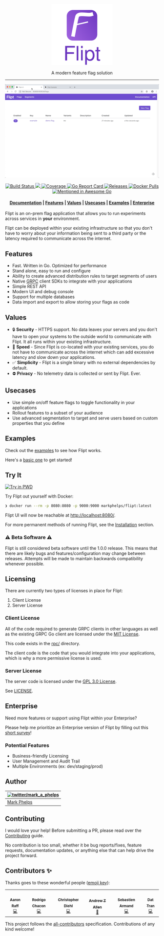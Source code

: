 <p align=center>
	<img src="logo.svg" alt="Flipt" width=200 height=200 />
</p>

<p align="center">A modern feature flag solution</p>

<hr />

![Flipt](demo.gif)

<div align="center">
    <a href="https://github.com/markphelps/flipt/actions">
        <img src="https://github.com/markphelps/flipt/workflows/Tests/badge.svg" alt="Build Status" />
    </a>
    <a href="https://bestpractices.coreinfrastructure.org/projects/3498">
	<img src="https://bestpractices.coreinfrastructure.org/projects/3498/badge">
    </a>
    <a href="https://codecov.io/gh/markphelps/flipt">
        <img src="https://codecov.io/gh/markphelps/flipt/branch/master/graph/badge.svg" alt="Coverage" />
    </a>
    <a href="https://goreportcard.com/report/github.com/markphelps/flipt">
        <img src="https://goreportcard.com/badge/github.com/markphelps/flipt" alt="Go Report Card" />
    </a>
    <a href="https://github.com/markphelps/flipt/releases">
        <img src="https://img.shields.io/github/release/markphelps/flipt.svg?style=flat" alt="Releases" />
    </a>
    <a href="https://hub.docker.com/r/markphelps/flipt">
        <img src="https://img.shields.io/docker/pulls/markphelps/flipt.svg" alt="Docker Pulls" />
    </a>
    <a href="https://github.com/avelino/awesome-go">
        <img src="https://awesome.re/mentioned-badge.svg" alt="Mentioned in Awesome Go" />
    </a>
</div>

<div align="center">
    <h4>
        <a href="https://flipt.io/">Documentation</a> |
        <a href="#features">Features</a> |
        <a href="#values">Values</a> |
        <a href="#usecases">Usecases</a> |
        <a href="#examples">Examples</a> |
        <a href="#enterprise">Enterprise</a>
    </h4>
</div>

Flipt is an on-prem flag application that allows you to run experiments across services in **your** environment.

Flipt can be deployed within your existing infrastructure so that you don't have to worry about your information being sent to a third party or the latency required to communicate across the internet.

## Features

* Fast. Written in Go. Optimized for performance
* Stand alone, easy to run and configure
* Ability to create advanced distribution rules to target segments of users
* Native [GRPC](https://grpc.io/) client SDKs to integrate with your applications
* Simple REST API
* Modern UI and debug console
* Support for multiple databases
* Data import and export to allow storing your flags as code

## Values

* :lock: **Security** - HTTPS support. No data leaves your servers and you don't have to open your systems to the outside world to communicate with Flipt. It all runs within your existing infrastructure.
* :rocket: **Speed** - Since Flipt is co-located with your existing services, you do not have to communicate across the internet which can add excessive latency and slow down your applications.
* :white_check_mark: **Simplicity** - Flipt is a single binary with no external dependencies by default.
* :no_entry: **Privacy** - No telemetry data is collected or sent by Flipt. Ever.

## Usecases

* Use simple on/off feature flags to toggle functionality in your applications
* Rollout features to a subset of your audience
* Use advanced segmentation to target and serve users based on custom properties that you define

## Examples

Check out the [examples](/examples) to see how Flipt works.

Here's a [basic one](https://github.com/markphelps/flipt/tree/master/examples/basic) to get started!

## Try It

[![Try in PWD](https://raw.githubusercontent.com/play-with-docker/stacks/master/assets/images/button.png)](https://labs.play-with-docker.com/?stack=https://raw.githubusercontent.com/markphelps/flipt/master/docker-compose.yml)

Try Flipt out yourself with Docker:

```bash
❯ docker run --rm -p 8080:8080 -p 9000:9000 markphelps/flipt:latest
```

Flipt UI will now be reachable at [http://localhost:8080/](http://localhost:8080).

For more permanent methods of running Flipt, see the [Installation](https://flipt.io/docs/installation/) section.

### :warning: Beta Software :warning:

Flipt is still considered beta software until the 1.0.0 release. This means that there are likely bugs and features/configuration may change between releases. Attempts will be made to maintain backwards compatibility whenever possible.

## Licensing

There are currently two types of licenses in place for Flipt:

1. Client License
2. Server License

### Client License

All of the code required to generate GRPC clients in other languages as well as the existing GRPC Go client are licensed under the [MIT License](https://spdx.org/licenses/MIT.html).

This code exists in the [rpc/](rpc/) directory.

The client code is the code that you would integrate into your applications, which is why a more permissive license is used.

### Server License

The server code is licensed under the [GPL 3.0 License](https://spdx.org/licenses/GPL-3.0.html).

See [LICENSE](LICENSE).

## Enterprise

Need more features or support using Flipt within your Enterprise?

Please help me prioritize an Enterprise version of Flipt by filling out this [short survey](https://forms.gle/a4UBnv8LADYirA4c9)!

### Potential Features

* Business-friendly Licensing
* User Management and Audit Trail
* Multiple Environments (ex: dev/staging/prod)

## Author

| [![twitter/mark_a_phelps](https://secure.gravatar.com/avatar/274e2d4b1bbb9f86b454aebabad2cba1)](https://twitter.com/intent/user?screen_name=mark_a_phelps "Follow @mark_a_phelps on Twitter") |
|---|
| [Mark Phelps](https://markphelps.me/) |

## Contributing

I would love your help! Before submitting a PR, please read over the [Contributing](.github/contributing) guide.

No contribution is too small, whether it be bug reports/fixes, feature requests, documentation updates, or anything else that can help drive the project forward.

## Contributors ✨

Thanks goes to these wonderful people ([emoji key](https://allcontributors.org/docs/en/emoji-key)):

<!-- ALL-CONTRIBUTORS-LIST:START - Do not remove or modify this section -->
<!-- prettier-ignore-start -->
<!-- markdownlint-disable -->
<table>
  <tr>
    <td align="center"><a href="http://aaronraff.github.io"><img src="https://avatars0.githubusercontent.com/u/16910064?v=4" width="100px;" alt=""/><br /><sub><b>Aaron Raff</b></sub></a><br /><a href="https://github.com/markphelps/flipt/commits?author=aaronraff" title="Code">💻</a></td>
    <td align="center"><a href="http://twitter.com/rochacon"><img src="https://avatars2.githubusercontent.com/u/321351?v=4" width="100px;" alt=""/><br /><sub><b>Rodrigo Chacon</b></sub></a><br /><a href="https://github.com/markphelps/flipt/commits?author=rochacon" title="Code">💻</a></td>
    <td align="center"><a href="http://christopherdiehl.github.io"><img src="https://avatars0.githubusercontent.com/u/10383665?v=4" width="100px;" alt=""/><br /><sub><b>Christopher Diehl</b></sub></a><br /><a href="https://github.com/markphelps/flipt/commits?author=christopherdiehl" title="Code">💻</a></td>
    <td align="center"><a href="https://www.andrewzallen.com"><img src="https://avatars3.githubusercontent.com/u/37206?v=4" width="100px;" alt=""/><br /><sub><b>Andrew Z Allen</b></sub></a><br /><a href="https://github.com/markphelps/flipt/commits?author=achew22" title="Documentation">📖</a></td>
    <td align="center"><a href="http://sf.khepin.com"><img src="https://avatars3.githubusercontent.com/u/455656?v=4" width="100px;" alt=""/><br /><sub><b>Sebastien Armand</b></sub></a><br /><a href="https://github.com/markphelps/flipt/commits?author=khepin" title="Code">💻</a></td>
    <td align="center"><a href="https://github.com/badboyd"><img src="https://avatars0.githubusercontent.com/u/20040686?v=4" width="100px;" alt=""/><br /><sub><b>Dat Tran</b></sub></a><br /><a href="https://github.com/markphelps/flipt/commits?author=badboyd" title="Code">💻</a></td>
  </tr>
</table>

<!-- markdownlint-enable -->
<!-- prettier-ignore-end -->
<!-- ALL-CONTRIBUTORS-LIST:END -->

This project follows the [all-contributors](https://github.com/all-contributors/all-contributors) specification. Contributions of any kind welcome!
